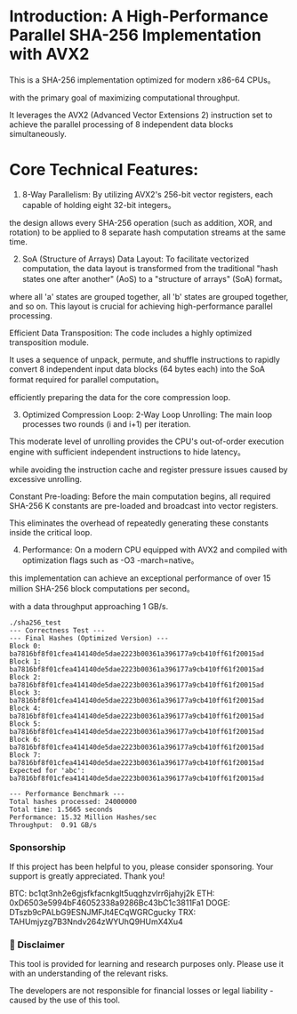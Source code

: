 # Introduction: A High-Performance Parallel SHA-256 Implementation with AVX2

This is a SHA-256 implementation optimized for modern x86-64 CPUs。

with the primary goal of maximizing computational throughput. 

It leverages the AVX2 (Advanced Vector Extensions 2) instruction set to achieve the parallel processing of 8 independent data blocks simultaneously.

# Core Technical Features:

1. 8-Way Parallelism:
By utilizing AVX2's 256-bit vector registers, each capable of holding eight 32-bit integers。 

the design allows every SHA-256 operation (such as addition, XOR, and rotation) to be applied to 8 separate hash computation streams at the same time.

2. SoA (Structure of Arrays) Data Layout:
To facilitate vectorized computation, the data layout is transformed from the traditional "hash states one after another" (AoS) to a "structure of arrays" (SoA) format。

where all 'a' states are grouped together, all 'b' states are grouped together, and so on. This layout is crucial for achieving high-performance parallel processing.

Efficient Data Transposition:
The code includes a highly optimized transposition module. 

It uses a sequence of unpack, permute, and shuffle instructions to rapidly convert 8 independent input data blocks (64 bytes each) into the SoA format required for parallel computation。

efficiently preparing the data for the core compression loop.

3. Optimized Compression Loop:
2-Way Loop Unrolling: The main loop processes two rounds (i and i+1) per iteration. 

This moderate level of unrolling provides the CPU's out-of-order execution engine with sufficient independent instructions to hide latency。

while avoiding the instruction cache and register pressure issues caused by excessive unrolling.

Constant Pre-loading: Before the main computation begins, all required SHA-256 K constants are pre-loaded and broadcast into vector registers. 

This eliminates the overhead of repeatedly generating these constants inside the critical loop.

4. Performance:
On a modern CPU equipped with AVX2 and compiled with optimization flags such as -O3 -march=native。

this implementation can achieve an exceptional performance of over 15 million SHA-256 block computations per second。

with a data throughput approaching 1 GB/s.

```
./sha256_test
--- Correctness Test ---
--- Final Hashes (Optimized Version) ---
Block 0: ba7816bf8f01cfea414140de5dae2223b00361a396177a9cb410ff61f20015ad
Block 1: ba7816bf8f01cfea414140de5dae2223b00361a396177a9cb410ff61f20015ad
Block 2: ba7816bf8f01cfea414140de5dae2223b00361a396177a9cb410ff61f20015ad
Block 3: ba7816bf8f01cfea414140de5dae2223b00361a396177a9cb410ff61f20015ad
Block 4: ba7816bf8f01cfea414140de5dae2223b00361a396177a9cb410ff61f20015ad
Block 5: ba7816bf8f01cfea414140de5dae2223b00361a396177a9cb410ff61f20015ad
Block 6: ba7816bf8f01cfea414140de5dae2223b00361a396177a9cb410ff61f20015ad
Block 7: ba7816bf8f01cfea414140de5dae2223b00361a396177a9cb410ff61f20015ad
Expected for 'abc': ba7816bf8f01cfea414140de5dae2223b00361a396177a9cb410ff61f20015ad

--- Performance Benchmark ---
Total hashes processed: 24000000
Total time: 1.5665 seconds
Performance: 15.32 Million Hashes/sec
Throughput:  0.91 GB/s
```


### Sponsorship
If this project has been helpful to you, please consider sponsoring. Your support is greatly appreciated. Thank you!

BTC: bc1qt3nh2e6gjsfkfacnkglt5uqghzvlrr6jahyj2k
ETH: 0xD6503e5994bF46052338a9286Bc43bC1c3811Fa1
DOGE: DTszb9cPALbG9ESNJMFJt4ECqWGRCgucky
TRX: TAHUmjyzg7B3Nndv264zWYUhQ9HUmX4Xu4

### 📜 Disclaimer

This tool is provided for learning and research purposes only. Please use it with an understanding of the relevant risks. 

The developers are not responsible for financial losses or legal liability -caused by the use of this tool.

